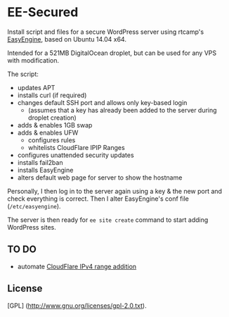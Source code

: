 EE-Secured
==========

Install script and files for a secure WordPress server using rtcamp's [EasyEngine](https://github.com/rtCamp/easyengine/), based on Ubuntu 14.04 x64.

Intended for a 521MB DigitalOcean droplet, but can be used for any VPS with modification.

The script:

* updates APT
* installs curl (if required)
* changes default SSH port and allows only key-based login
  * (assumes that a key has already been added to the server during droplet creation)
* adds & enables 1GB swap
* adds & enables UFW
  * configures rules
  * whitelists CloudFlare IPIP Ranges
* configures unattended security updates
* installs fail2ban
* installs EasyEngine
* alters default web page for server to show the hostname

Personally, I then log in to the server again using a key & the new port and check everything is correct. Then I alter EasyEngine's conf file (`/etc/easyengine`).

The server is then ready for `ee site create` command to start adding WordPress sites.

## TO DO
* automate [CloudFlare IPv4 range addition](https://www.cloudflare.com/ips-v4)

## License

[GPL] (http://www.gnu.org/licenses/gpl-2.0.txt).
